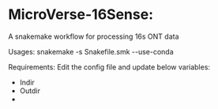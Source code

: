 # MicroVerse-16Sense: 
A snakemake workflow for processing 16s ONT data

Usages: snakemake -s Snakefile.smk   --use-conda

Requirements:
Edit the config file and update below variables:
-   Indir
-   Outdir
-   
